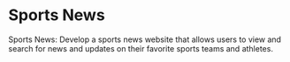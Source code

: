# Sports News
Sports News: Develop a sports news website that allows users to view and search for news and updates on their favorite sports teams and athletes.
